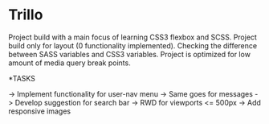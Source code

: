 # Trillo

Project build with a main focus of learning CSS3 flexbox and SCSS. Project build only for layout (0 functionality implemented). Checking the difference between SASS variables and CSS3 variables.
Project is optimized for low amount of media query break points.

*TASKS

-> Implement functionality for user-nav menu
-> Same goes for messages
-> Develop suggestion for search bar
-> RWD for viewports <= 500px
-> Add responsive images
